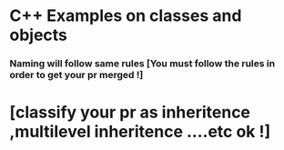 # C++ Examples on classes and objects  
### Naming will follow same rules [You must follow the rules in order to get your pr merged !]
# [classify your pr as inheritence ,multilevel inheritence ....etc ok !]
